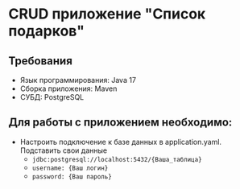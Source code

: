 # CRUD приложение "Список подарков"
## Требования
- Язык программирования: Java 17
- Сборка приложения: Maven
- СУБД: PostgreSQL

## Для работы с приложением необходимо:
- Настроить подключение к базе данных в application.yaml. Подставить свои данные
    - `jdbc:postgresql://localhost:5432/{Ваша_таблица}`
    - `username: {Ваш логин}`
    - `password: {Ваш пароль}`